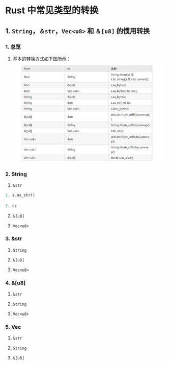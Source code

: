 # Rust 中常见类型的转换

## 1. `String`，`＆str`，`Vec<u8>` 和 `＆[u8]` 的惯用转换

### 1. 总览
1. 基本的转换方式如下图所示：
![alt text](./imgs/basic-transorm.webp)

### 2. String

1. `&str`

```rust
1. s.as_str()

2. &s
```

2. `&[u8]`

3. `Vec<u8>`


### 3. &str

1. `String`

2. `&[u8]`

3. `Vec<u8>`

### 4. &[u8]


1. `&str`

2. `String`

3. `Vec<u8>`

### 5. Vec<u8>

1. `&str`

2. `String`

3. `&[u8]`